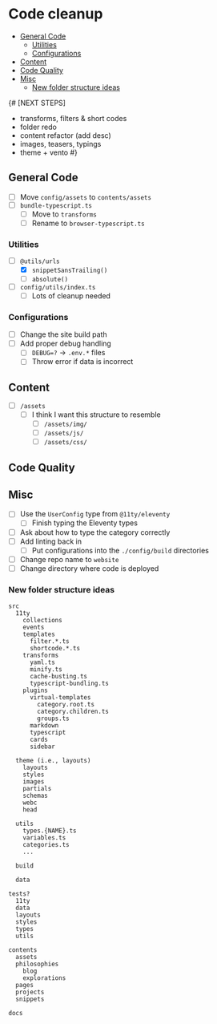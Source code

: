 # Code cleanup

- [General Code](#general-code)
  - [Utilities](#utilities)
  - [Configurations](#configurations)
- [Content](#content)
- [Code Quality](#code-quality)
- [Misc](#misc)
  - [New folder structure ideas](#new-folder-structure-ideas)

{#
[NEXT STEPS]
- transforms, filters & short codes
- folder redo
- content refactor (add desc)
- images, teasers, typings
- theme + vento
#}

## General Code
- [ ] Move `config/assets` to `contents/assets`
- [ ] `bundle-typescript.ts`
  - [ ] Move to `transforms`
  - [ ] Rename to `browser-typescript.ts`

### Utilities
- [ ] `@utils/urls`
  - [x] `snippetSansTrailing()`
  - [ ] `absolute()`
- [ ] `config/utils/index.ts`
  - [ ] Lots of cleanup needed

### Configurations
- [ ] Change the site build path
- [ ] Add proper debug handling
  - [ ] `DEBUG=?` -> `.env.*` files
  - [ ] Throw error if data is incorrect

## Content
- [ ] `/assets`
  - [ ] I think I want this structure to resemble
    - [ ] `/assets/img/`
    - [ ] `/assets/js/`
    - [ ] `/assets/css/`

## Code Quality
## Misc
- [ ] Use the `UserConfig` type from `@11ty/eleventy`
  - [ ] Finish typing the Eleventy types
- [ ] Ask about how to type the category correctly
- [ ] Add linting back in
  - [ ] Put configurations into the `./config/build` directories
- [ ] Change repo name to `website`
- [ ] Change directory where code is deployed

### New folder structure ideas
```
src
  11ty
    collections
    events
    templates
      filter.*.ts
      shortcode.*.ts
    transforms
      yaml.ts
      minify.ts
      cache-busting.ts
      typescript-bundling.ts
    plugins
      virtual-templates
        category.root.ts
        category.children.ts
        groups.ts
      markdown
      typescript
      cards
      sidebar

  theme (i.e., layouts)
    layouts
    styles
    images
    partials
    schemas
    webc
    head

  utils
    types.{NAME}.ts
    variables.ts
    categories.ts
    ...

  build

  data

tests?
  11ty
  data
  layouts
  styles
  types
  utils

contents
  assets
  philosophies
    blog
    explorations
  pages
  projects
  snippets

docs
```
